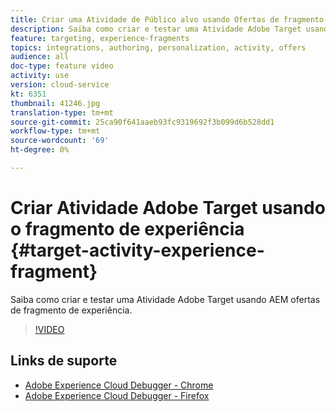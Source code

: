 ```yaml
---
title: Criar uma Atividade de Público alvo usando Ofertas de fragmento de experiência
description: Saiba como criar e testar uma Atividade Adobe Target usando AEM ofertas de fragmento de experiência.
feature: targeting, experience-fragments
topics: integrations, authoring, personalization, activity, offers
audience: all
doc-type: feature video
activity: use
version: cloud-service
kt: 6351
thumbnail: 41246.jpg
translation-type: tm+mt
source-git-commit: 25ca90f641aaeb93fc9319692f3b099d6b528dd1
workflow-type: tm+mt
source-wordcount: '69'
ht-degree: 0%

---
```



# Criar Atividade Adobe Target usando o fragmento de experiência {#target-activity-experience-fragment}

Saiba como criar e testar uma Atividade Adobe Target usando AEM ofertas de fragmento de experiência.

>[!VIDEO](https://video.tv.adobe.com/v/41246?quality=12&learn=on)

## Links de suporte

* [Adobe Experience Cloud Debugger - Chrome](https://chrome.google.com/webstore/detail/adobe-experience-cloud-de/ocdmogmohccmeicdhlhhgepeaijenapj)
* [Adobe Experience Cloud Debugger - Firefox](https://addons.mozilla.org/en-US/firefox/addon/adobe-experience-platform-dbg/)